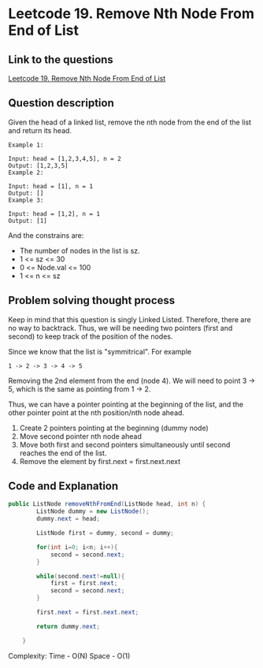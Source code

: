 # Leetcode 19. Remove Nth Node From End of List

## Link to the questions

[Leetcode 19. Remove Nth Node From End of List](https://leetcode.com/problems/remove-nth-node-from-end-of-list/description/)

## Question description

Given the head of a linked list, remove the nth node from the end of the list and return its head.

```
Example 1:

Input: head = [1,2,3,4,5], n = 2
Output: [1,2,3,5]
Example 2:

Input: head = [1], n = 1
Output: []
Example 3:

Input: head = [1,2], n = 1
Output: [1]
```

And the constrains are:
 - The number of nodes in the list is sz.
 - 1 <= sz <= 30
 - 0 <= Node.val <= 100
 - 1 <= n <= sz

## Problem solving thought process

Keep in mind that this question is singly Linked Listed. Therefore, there are no way to backtrack. Thus, we will be needing two pointers (first and second) to keep track of the position of the nodes.

Since we know that the list is "symmitrical". For example
```
1 -> 2 -> 3 -> 4 -> 5
```
Removing the 2nd element from the end (node 4). We will need to point 3 -> 5, which is the same as pointing from 1 -> 2.

Thus, we can have a pointer pointing at the beginning of the list, and the other pointer point at the nth position/nth node ahead.

1. Create 2 pointers pointing at the beginning (dummy node)
2. Move second pointer nth node ahead
3. Move both first and second pointers simultaneously until second reaches the end of the list.
4. Remove the element by first.next = first.next.next

## Code and Explanation

```java
public ListNode removeNthFromEnd(ListNode head, int n) {
        ListNode dummy = new ListNode();
        dummy.next = head;

        ListNode first = dummy, second = dummy;

        for(int i=0; i<n; i++){
            second = second.next;
        }

        while(second.next!=null){
            first = first.next;
            second = second.next;
        }

        first.next = first.next.next;

        return dummy.next;

    }
```

Complexity:
Time - O(N)
Space - O(1)